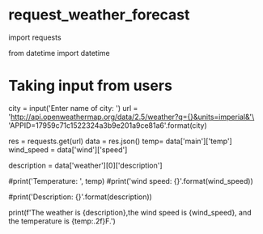 # request_weather_forecast

import requests

from datetime import datetime


# Taking input from users
city = input('Enter name of city: ')
url = 'http://api.openweathermap.org/data/2.5/weather?q={}&units=imperial&'\
'APPID=17959c71c1522324a3b9e201a9ce81a6'.format(city)


res = requests.get(url)
data = res.json()
temp= data['main']['temp']
wind_speed = data['wind']['speed']

description = data['weather'][0]['description']

#print('Temperature: ', temp)
#print('wind speed: {}'.format(wind_speed))

#print('Description: {}'.format(description))

print(f'The weather is {description},the wind speed is {wind_speed}, and the temperature is {temp:.2f}F.')


